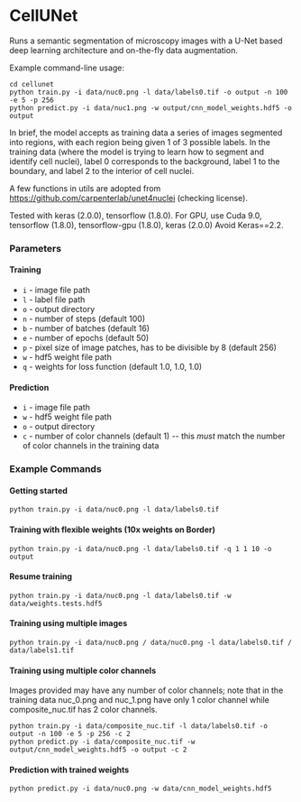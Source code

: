 # CellUNet

Runs a semantic segmentation of microscopy images with a U-Net based deep
learning architecture and on-the-fly data augmentation. 

Example command-line usage:
```
cd cellunet
python train.py -i data/nuc0.png -l data/labels0.tif -o output -n 100 -e 5 -p 256
python predict.py -i data/nuc1.png -w output/cnn_model_weights.hdf5 -o output
```

In brief, the model accepts as training data a series of images segmented into 
regions, with each region being given 1 of 3 possible labels. In the training
data (where the model is trying to learn how to segment and identify cell nuclei), 
label 0 corresponds to the background, label 1 to the boundary, and label 2 to 
the interior of cell nuclei. 

A few functions in utils are adopted from https://github.com/carpenterlab/unet4nuclei (checking license).  

Tested with keras (2.0.0), tensorflow (1.8.0).
For GPU, use Cuda 9.0, tensorflow (1.8.0), tensorflow-gpu (1.8.0), keras (2.0.0)
Avoid Keras==2.2.

### Parameters

#### Training

- `i` - image file path
- `l` - label file path
- `o` - output directory
- `n` - number of steps (default 100)
- `b` - number of batches (default 16)
- `e` - number of epochs (default 50)
- `p` - pixel size of image patches, has to be divisible by 8 (default 256)
- `w` - hdf5 weight file path
- `q` - weights for loss function (default 1.0, 1.0, 1.0)

#### Prediction

- `i` - image file path
- `w` - hdf5 weight file path 
- `o` - output directory
- `c` - number of color channels (default 1) -- this *must* match the number of color channels in the training data

### Example Commands


#### Getting started
```
python train.py -i data/nuc0.png -l data/labels0.tif
```

#### Training with flexible weights (10x weights on Border)
```
python train.py -i data/nuc0.png -l data/labels0.tif -q 1 1 10 -o output
```

#### Resume training
```
python train.py -i data/nuc0.png -l data/labels0.tif -w data/weights.tests.hdf5
```

#### Training using multiple images
```
python train.py -i data/nuc0.png / data/nuc0.png -l data/labels0.tif / data/labels1.tif
```

#### Training using multiple color channels
Images provided may have any number of color channels; note that in the training
data nuc_0.png and nuc_1.png have only 1 color channel while composite_nuc.tif has
2 color channels.
```
python train.py -i data/composite_nuc.tif -l data/labels0.tif -o output -n 100 -e 5 -p 256 -c 2
python predict.py -i data/composite_nuc.tif -w output/cnn_model_weights.hdf5 -o output -c 2
```

#### Prediction with trained weights
```
python predict.py -i data/nuc0.png -w data/cnn_model_weights.hdf5
```

